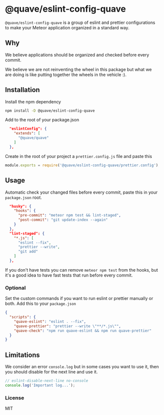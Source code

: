 # @quave/eslint-config-quave

`@quave/eslint-config-quave` is a group of eslint and prettier configurations to make your Meteor application organized in a standard way.
  
## Why
We believe applications should be organized and checked before every commit.

We believe we are not reinventing the wheel in this package but what we are doing is like putting together the wheels in the vehicle :).
  
## Installation

Install the npm dependency
```sh
npm install -D @quave/eslint-config-quave
```

Add to the root of your package.json

```json
  "eslintConfig": {
    "extends": [
      "@quave/quave"
    ]
  },
```

Create in the root of your project a `prettier.config.js` file and paste this

```javascript
module.exports = require('@quave/eslint-config-quave/prettier.config');
```

## Usage

Automatic check your changed files before every commit, paste this in your `package.json` root.
```json
  "husky": {
    "hooks": {
      "pre-commit": "meteor npm test && lint-staged",
      "post-commit": "git update-index --again"
    }
  },
  "lint-staged": {
    "*.js": [
      "eslint --fix",
      "prettier --write",
      "git add"
    ]
  },
```
If you don't have tests you can remove `meteor npm test` from the hooks, but it's a good idea to have fast tests that run before every commit.

### Optional

Set the custom commands if you want to run eslint or prettier manually or both. Add this to your `package.json`
```json
{
  "scripts": {
    "quave-eslint": "eslint . --fix",
    "quave-prettier": "prettier --write \"**/*.js\"",
    "quave-check": "npm run quave-eslint && npm run quave-prettier"
  }
}
```

## Limitations

We consider an error `console.log` but in some cases you want to use it, then you should disable for the next line and use it.
```javascript
// eslint-disable-next-line no-console
console.log('Important log...');
``` 

### License

MIT
